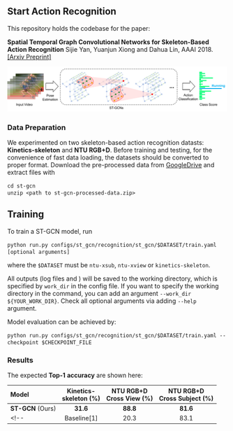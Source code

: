 ## Start Action Recognition

This repository holds the codebase for the paper:

**Spatial Temporal Graph Convolutional Networks for Skeleton-Based Action Recognition** Sijie Yan, Yuanjun Xiong and Dahua Lin, AAAI 2018. [[Arxiv Preprint]](https://arxiv.org/abs/1801.07455)

<div align="center">
    <img src="../demo/recognition/pipeline.png">
</div>


### Data Preparation

We experimented on two skeleton-based action recognition datasts: **Kinetics-skeleton** and **NTU RGB+D**.
Before training and testing, for the convenience of fast data loading,
the datasets should be converted to proper format.
Download the pre-processed data from
[GoogleDrive](https://drive.google.com/open?id=103NOL9YYZSW1hLoWmYnv5Fs8mK-Ij7qb)
and extract files with
```
cd st-gcn
unzip <path to st-gcn-processed-data.zip>
```

## Training

To train a ST-GCN model, run

``` shell
python run.py configs/st_gcn/recognition/st_gcn/$DATASET/train.yaml [optional arguments]
```
where the `$DATASET` must be `ntu-xsub`, `ntu-xview` or `kinetics-skeleton`.

All outputs (log files and ) will be saved to the working directory, which is specified by `work_dir` in the config file.
If you want to specify the working directory in the command, you can add an argument `--work_dir ${YOUR_WORK_DIR}`. Check all optional arguments via adding `--help` argument.

Model evaluation can be achieved by:
``` shell
python run.py configs/st_gcn/recognition/st_gcn/$DATASET/train.yaml --checkpoint $CHECKPOINT_FILE
```

### Results
The expected **Top-1** **accuracy** are shown here:

| Model             | Kinetics-<br>skeleton (%) | NTU RGB+D <br> Cross View (%) | NTU RGB+D <br> Cross Subject (%) |
|:------------------|:-------------------------:|:-----------------------------:|:--------------------------------:|
| **ST-GCN** (Ours) |         **31.6**          |           **88.8**            |             **81.6**             |
| <!--              |        Baseline[1]        |             20.3              |          83.1|74.3|-->           |

<!-- [1] Kim, T. S., and Reiter, A. 2017. Interpretable 3d human action analysis with temporal convolutional networks. In BNMW CVPRW. -->